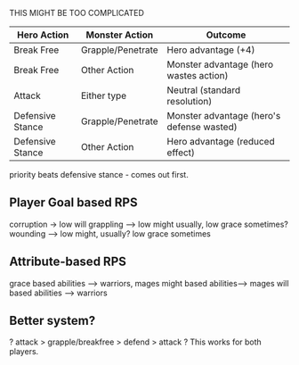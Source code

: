 
THIS MIGHT BE TOO COMPLICATED

| Hero Action      | Monster Action      | Outcome                                   |
|------------------|---------------------|-------------------------------------------|
| Break Free       | Grapple/Penetrate   | Hero advantage (+4)                       |
| Break Free       | Other Action        | Monster advantage (hero wastes action)    |
| Attack           | Either type         | Neutral (standard resolution)             |
| Defensive Stance | Grapple/Penetrate   | Monster advantage (hero's defense wasted) |
| Defensive Stance | Other Action        | Hero advantage (reduced effect)           |

priority beats defensive stance - comes out first.

## Player Goal based RPS
corruption -> low will
grappling --> low might usually, low grace sometimes?
wounding --> low might, usually? low grace sometimes

## Attribute-based RPS
grace based abilities --> warriors, mages
might based abilities--> mages
will based abilities --> warriors

## Better system?
? attack > grapple/breakfree > defend > attack ?
This works for both players.
